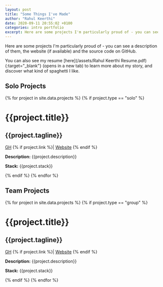 ```yaml
---
layout: post
title: "Some Things I've Made"
author: "Rahul Keerthi"
date: 2020-09-11 20:55:02 +0100
categories: intro portfolio
excerpt: Here are some projects I'm particularly proud of - you can see a description of them, the website (if available) and the source code on GitHub. You can also see my resume to learn more about my story, and discover what kind of spaghetti I like.
---
```


Here are some projects I'm particularly proud of - you can see a description of them, the website (if available) and the source code on GitHub.

You can also see my resume [here](/assets/Rahul Keerthi Resume.pdf){:target="\_blank"} (opens in a new tab) to learn more about my story, and discover what kind of spaghetti I like.

## Solo Projects

{% for project in site.data.projects %}
{% if project.type == "solo" %}

  <div class="card-product">
    <div class="card-product-infos">
      <h1>{{project.title}}</h1>
      <h2>{{project.tagline}}</h2>
      <a href="https://github.com/rahulkeerthi/{{project.github}}" target="_blank">GH</a> {% if project.link %}| <a href="{{project.link}}" target="_blank">Website</a> {% endif %}
      <p><strong>Description:</strong> {{project.description}}</p>
      <p><strong>Stack:</strong> {{project.stack}}</p>
    </div>
  </div>
  {% endif %}
{% endfor %}

## Team Projects

{% for project in site.data.projects %}
{% if project.type == "group" %}

  <div class="card-product">
    <div class="card-product-infos">
      <h1>{{project.title}}</h1>
      <h2>{{project.tagline}}</h2>
      <a href="https://github.com/rahulkeerthi/{{project.github}}" target="_blank">GH</a> {% if project.link %}| <a href="{{project.link}}" target="_blank">Website</a> {% endif %}
      <p><strong>Description:</strong> {{project.description}}</p>
      <p><strong>Stack:</strong> {{project.stack}}</p>
    </div>
  </div>
  {% endif %}
{% endfor %}

